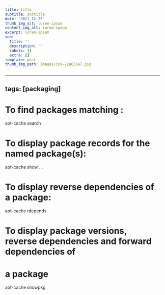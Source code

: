```yaml
---
title: title
subtitle: subtitle
date: '2021-12-25'
thumb_img_alt: lorem-ipsum
content_img_alt: lorem-ipsum
excerpt: lorem-ipsum
seo:
  title: ''
  description: ''
  robots: []
  extra: []
template: post
thumb_img_path: images/css-72a655a7.jpg
---
```

---
tags: [packaging]
---

# To find packages matching <phrase>:

apt-cache search <phrase>

# To display package records for the named package(s):

apt-cache show <package>...

# To display reverse dependencies of a package:

apt-cache rdepends <package>

# To display package versions, reverse dependencies and forward dependencies of

# a package

apt-cache showpkg <package>
